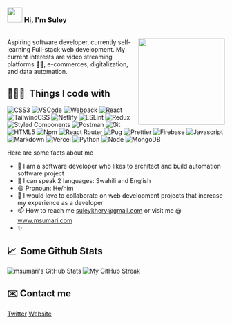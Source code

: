### <img src="https://cdn.jsdelivr.net/gh/Th3Wall/assets-cdn/PersonalGithubReadme/HandGreet.gif" width="35px" />&nbsp;<b>Hi, I'm Suley</b>

<br>
<img align="right" src="https://firebasestorage.googleapis.com/v0/b/lume-a6ab6.appspot.com/o/sule3d.png?alt=media&token=c6b82991-8225-4bf9-a7a3-e02cd20e8730" width="200"/>
Aspiring software developer, currently self-learning Full-stack web development. My current interests are video streaming platforms 👩‍💻, e-commerces, digitalization, and data automation.

<h2>👨🏻‍💻 &nbsp;Things I code with</h2>
<p>
  <img alt="CSS3" src="https://img.shields.io/badge/-CSS3-1572B6?style=flat-square&logo=visual%20studio%20code&logoColor=white" />
  <img alt="VSCode" src="https://img.shields.io/badge/-Visual_Studio_Code-0078D4?style=flat-square&logo=visual%20studio%20code&logoColor=white" />
  <img alt="Webpack" src="https://img.shields.io/badge/-Webpack-8DD6F9?style=flat-square&logo=webpack&logoColor=white" />
  <img alt="React" src="https://img.shields.io/badge/-React-45b8d8?style=flat-square&logo=react&logoColor=white" />
  <img alt="TailwindCSS" src="https://img.shields.io/badge/-Tailwind%20CSS-0AB6D3?style=flat-square&logo=tailwind-css&logoColor=white" />
  <img alt="Netlify" src="https://img.shields.io/badge/-Netlify-00C7B7?style=flat-square&logo=netlify&logoColor=white" />
  <img alt="ESLint" src="https://img.shields.io/badge/-ESLint-4B32C3?style=flat-square&logo=eslint&logoColor=white" />
  <img alt="Redux" src="https://img.shields.io/badge/-Redux-764ABC?style=flat-square&logo=redux&logoColor=white" />
  <img alt="Styled Components" src="https://img.shields.io/badge/-Styled_Components-db7092?style=flat-square&logo=styled-components&logoColor=white" />
  <img alt="Postman" src="https://img.shields.io/badge/-Postman-FF6C37?style=flat-square&logo=postman&logoColor=white" />
  <img alt="Git" src="https://img.shields.io/badge/-Git-F05032?style=flat-square&logo=git&logoColor=white" />
  <img alt="HTML5" src="https://img.shields.io/badge/-HTML5-E34F26?style=flat-square&logo=html5&logoColor=white" />
  <img alt="Npm" src="https://img.shields.io/badge/-NPM-CB3837?style=flat-square&logo=npm&logoColor=white" />
  <img alt="React Router" src="https://img.shields.io/badge/-React_Router-CA4245?style=flat-square&logo=react-router&logoColor=white" />
  <img alt="Pug" src="https://img.shields.io/badge/-Pug-A86454?style=flat-square&logo=pug&logoColor=white" />
  <img alt="Prettier" src="https://img.shields.io/badge/-Prettier-F7B93E?style=flat-square&logo=prettier&logoColor=white" />
  <img alt="Firebase" src="https://img.shields.io/badge/-Firebase-ffca28?style=flat-square&logo=firebase&logoColor=orange" />
  <img alt="Javascript" src="https://img.shields.io/badge/-JavaScript-F7DF1E?style=flat-square&logo=javascript&logoColor=black" />
  <img alt="Markdown" src="https://img.shields.io/badge/-Markdown-000000?style=flat-square&logo=Markdown&logoColor=white" />
  <img alt="Vercel" src="https://img.shields.io/badge/-Vercel-000000?style=flat-square&logo=vercel&logoColor=white" />
  <img alt="Python" src="https://img.shields.io/badge/-Python-1d425f?style=flat-square&logo=python&logoColor=yellow" />
  <img alt="Node" src="https://img.shields.io/badge/-Node-333333?style=flat-square&logo=nodejs&logoColor=green" />
    <img alt="MongoDB" src="https://img.shields.io/badge/-MongoDB-ffffff?style=flat-square&logo=mongodb&logoColor=green" />
</p>

Here are some facts about me

- 👀 I am a software developer who likes to architect and build automation software project
- 🌱 I can speak 2 languages: Swahili and English
- 😄 Pronoun: He/him
- 💞️ I would love to collaborate on web development projects that increase my experience as a developer
- 📫 How to reach me suleykhery@gmail.com or visit me @ www.msumari.com
- ✨

<h2>📈 &nbsp;Some Github Stats</h2>
<span align="left">

![msumari's GitHub Stats](https://github-readme-stats.vercel.app/api?username=msumari&show_icons=true&hide_border=true&bg_color=3D3D3D&title_color=00E6FE&icon_color=00E6FE&text_color=FFFFFF)
</span>
<span align="right">
![My GitHub Streak](http://github-readme-streak-stats.herokuapp.com?user=msumari&hide_border=true&theme=black-ice&background=3D3D3D&stroke=00E6FE)
</span>

## ✉️ Contact me

[Twitter](https://twitter.com/KherySuleiman)
[Website](https://www.msumari.com)

